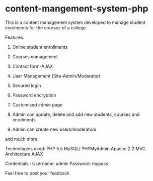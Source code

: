# content-mangement-system-php
This is a content management system developed to manage student enrolments for the courses of a college. 

Features:
1. Online student enrollments

2. Courses management

3. Contact form-AJAX

4. User Management (Site-Admin/Moderator)
5. Secured login
6. Password encryption
7. Customised admin page
8. Admin can update, delete and add new students, courses and enrolments
9. Admin can create new users/moderators

and much more

Technologies used:
PHP 5.5
MySQL/ PHPMyAdmin
Apache 2.2
MVC Architecture
AJAX

Credentials :
Username: admin
Password: mypass

Feel free to post your feedback



